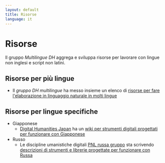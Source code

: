 ```yaml
---
layout: default
title: Risorse
language: it
---
```


Risorse
=======

Il gruppo *Multilingue DH* aggrega e sviluppa risorse per lavorare con lingue non inglesi e script non latini.

## Risorse per più lingue

- Il *gruppo DH multilingue* ha messo insieme un elenco di [risorse per fare l'elaborazione in linguaggio naturale in molti lingue](https://github.com/multilingual-dh/nlp-resources)

## Risorse per lingue specifiche

- Giapponese
  - [Digital Humanities Japan](http://dhjapan.org/) ha un [wiki per strumenti digitali progettati per funzionare con Giapponese](http://dhjapan.org/wiki/doku.php?id=tools)
- Russo
  - Le discipline umanistiche digitali [PNL russa gruppo](https://russiannlp.sites.stanford.edu) sta scrivendo [descrizioni di strumenti e librerie progettate per funzionare con Russa](https://russiannlp.sites.stanford.edu/resources)
